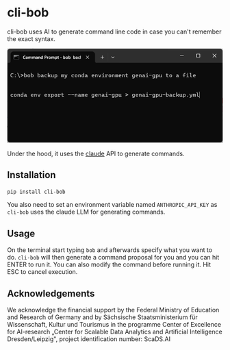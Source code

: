 # cli-bob

cli-bob uses AI to generate command line code in case you can't remember the exact syntax.

![](https://github.com/haesleinhuepf/cli-bob/raw/main/docs/screenshot1.png)

Under the hood, it uses the [claude](https://anthropic.com/api/) API to generate commands.

## Installation

```bash
pip install cli-bob
```

You also need to set an environment variable named `ANTHROPIC_API_KEY` as `cli-bob` uses the claude LLM for generating commands.

## Usage

On the terminal start typing `bob` and afterwards specify what you want to do. 
`cli-bob` will then generate a command proposal for you and you can hit ENTER to run it.
You can also modify the command before running it.
Hit ESC to cancel execution.

## Acknowledgements

We acknowledge the financial support by the Federal Ministry of Education and Research of Germany and by Sächsische Staatsministerium für Wissenschaft, Kultur und Tourismus in the programme Center of Excellence for AI-research „Center for Scalable Data Analytics and Artificial Intelligence Dresden/Leipzig", project identification number: ScaDS.AI
